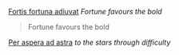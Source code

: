 [Fortis fortuna adiuvat](https://www.latin-is-simple.com/en/analysis/?text=fortis+fortuna+adiuvat&sent_seps=.&sent_seps=%2C&sent_seps=%3B&sent_seps=%3F&sent_seps=%21) _Fortune favours the bold_

> Fortune favours the bold

[Per aspera ad astra](https://www.latin-is-simple.com/en/analysis/?text=Per+aspera+ad+astra&sent_seps=.&sent_seps=%2C&sent_seps=%3B&sent_seps=%3F&sent_seps=%21) _to the stars through difficulty_